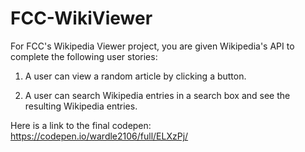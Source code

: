# FCC-WikiViewer

For FCC's Wikipedia Viewer project, you are given Wikipedia's API to complete the following user stories:
1. A user can view a random article by clicking a button.

1. A user can search Wikipedia entries in a search box and see the resulting Wikipedia entries.

Here is a link to the final codepen: https://codepen.io/wardle2106/full/ELXzPj/
